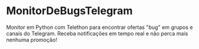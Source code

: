 # MonitorDeBugsTelegram
Monitor em Python com Telethon para encontrar ofertas "bug" em grupos e canais do Telegram. Receba notificações em tempo real e não perca mais nenhuma promoção!
